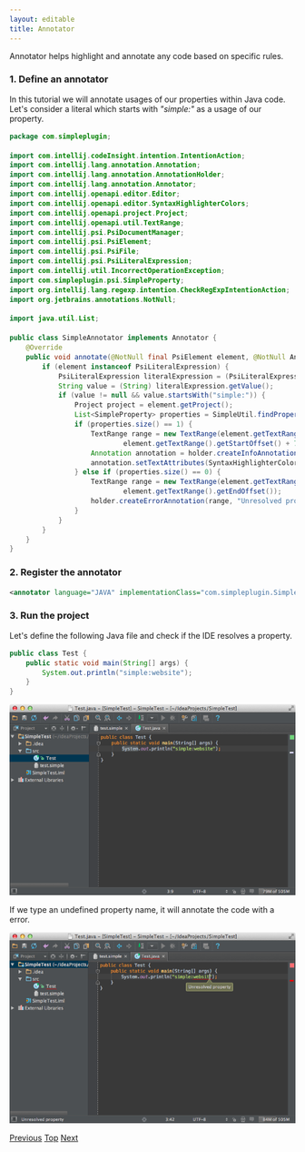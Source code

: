 ```yaml
---
layout: editable
title: Annotator
---
```


Annotator helps highlight and annotate any code based on specific rules.

### 1. Define an annotator

In this tutorial we will annotate usages of our properties within Java code.
Let's consider a literal which starts with *"simple:"* as a usage of our property.

```java
package com.simpleplugin;

import com.intellij.codeInsight.intention.IntentionAction;
import com.intellij.lang.annotation.Annotation;
import com.intellij.lang.annotation.AnnotationHolder;
import com.intellij.lang.annotation.Annotator;
import com.intellij.openapi.editor.Editor;
import com.intellij.openapi.editor.SyntaxHighlighterColors;
import com.intellij.openapi.project.Project;
import com.intellij.openapi.util.TextRange;
import com.intellij.psi.PsiDocumentManager;
import com.intellij.psi.PsiElement;
import com.intellij.psi.PsiFile;
import com.intellij.psi.PsiLiteralExpression;
import com.intellij.util.IncorrectOperationException;
import com.simpleplugin.psi.SimpleProperty;
import org.intellij.lang.regexp.intention.CheckRegExpIntentionAction;
import org.jetbrains.annotations.NotNull;

import java.util.List;

public class SimpleAnnotator implements Annotator {
    @Override
    public void annotate(@NotNull final PsiElement element, @NotNull AnnotationHolder holder) {
        if (element instanceof PsiLiteralExpression) {
            PsiLiteralExpression literalExpression = (PsiLiteralExpression) element;
            String value = (String) literalExpression.getValue();
            if (value != null && value.startsWith("simple:")) {
                Project project = element.getProject();
                List<SimpleProperty> properties = SimpleUtil.findProperties(project, value.substring(7));
                if (properties.size() == 1) {
                    TextRange range = new TextRange(element.getTextRange().getStartOffset() + 7,
                            element.getTextRange().getStartOffset() + 7);
                    Annotation annotation = holder.createInfoAnnotation(range, null);
                    annotation.setTextAttributes(SyntaxHighlighterColors.LINE_COMMENT);
                } else if (properties.size() == 0) {
                    TextRange range = new TextRange(element.getTextRange().getStartOffset() + 8,
                            element.getTextRange().getEndOffset());
                    holder.createErrorAnnotation(range, "Unresolved property");
                }
            }
        }
    }
}
```

### 2. Register the annotator

```xml
<annotator language="JAVA" implementationClass="com.simpleplugin.SimpleAnnotator"/>
```

### 3. Run the project

Let's define the following Java file and check if the IDE resolves a property.

```java
public class Test {
    public static void main(String[] args) {
        System.out.println("simple:website");
    }
}
```

![Annotator](img/annotator.png)

If we type an undefined property name, it will annotate the code with a error.

![Unresolved property](img/unresolved_property.png)

[Previous](psi_helpers_and_utilities.html)
[Top](cls_tutorial.html)
[Next](line_marker_provider.html)

